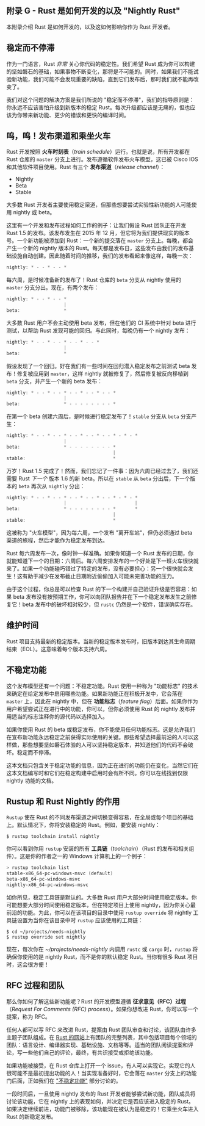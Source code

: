 ## 附录 G - Rust 是如何开发的以及 "Nightly Rust"

本附录介绍 Rust 是如何开发的，以及这如何影响你作为 Rust 开发者。

## 稳定而不停滞

作为一门语言，Rust *非常* 关心你代码的稳定性。我们希望 Rust 成为你可以构建的坚如磐石的基础，如果事物不断变化，那将是不可能的。同时，如果我们不能试验新功能，我们可能不会发现重要的缺陷，直到它们发布后，那时我们就不能再改变了。

我们对这个问题的解决方案是我们所说的 "稳定而不停滞"，我们的指导原则是：你永远不应该害怕升级到新版本的稳定 Rust。每次升级都应该是无痛的，但也应该为你带来新功能、更少的错误和更快的编译时间。

## 呜，呜！发布渠道和乘坐火车

Rust 开发按照 **火车时刻表**（*train schedule*）运行。也就是说，所有开发都在 Rust 仓库的 `master` 分支上进行。发布遵循软件发布火车模型，这已被 Cisco IOS 和其他软件项目使用。Rust 有三个 **发布渠道**（*release channel*）：

- Nightly
- Beta
- Stable

大多数 Rust 开发者主要使用稳定渠道，但那些想要尝试实验性新功能的人可能使用 nightly 或 beta。

这里有一个开发和发布过程如何工作的例子：让我们假设 Rust 团队正在开发 Rust 1.5 的发布。该发布发生在 2015 年 12 月，但它将为我们提供现实的版本号。一个新功能被添加到 Rust：一个新的提交落在 `master` 分支上。每晚，都会产生一个新的 nightly 版本的 Rust。每天都是发布日，这些发布由我们的发布基础设施自动创建。因此随着时间的推移，我们的发布看起来像这样，每晚一次：

```rust
nightly: * - - * - - *
```

每六周，是时候准备新的发布了！Rust 仓库的 `beta` 分支从 nightly 使用的 `master` 分支分出。现在，有两个发布：

```rust
nightly: * - - * - - *
                     |
beta:                *
```

大多数 Rust 用户不会主动使用 beta 发布，但在他们的 CI 系统中针对 beta 进行测试，以帮助 Rust 发现可能的回归。与此同时，每晚仍有一个 nightly 发布：

```rust
nightly: * - - * - - * - - * - - *
                     |
beta:                *
```

假设发现了一个回归。好在我们有一些时间在回归潜入稳定发布之前测试 beta 发布！修复被应用到 `master`，这样 nightly 就被修复了，然后修复被反向移植到 `beta` 分支，并产生一个新的 beta 发布：

```rust
nightly: * - - * - - * - - * - - * - - *
                     |
beta:                * - - - - - - - - *
```

在第一个 beta 创建六周后，是时候进行稳定发布了！`stable` 分支从 `beta` 分支产生：

```rust
nightly: * - - * - - * - - * - - * - - * - * - *
                     |
beta:                * - - - - - - - - *
                                       |
stable:                                *
```

万岁！Rust 1.5 完成了！然而，我们忘记了一件事：因为六周已经过去了，我们还需要 Rust *下一个* 版本 1.6 的新 beta。所以在 `stable` 从 `beta` 分出后，下一个版本的 `beta` 再次从 `nightly` 分出：

```rust
nightly: * - - * - - * - - * - - * - - * - * - *
                     |                         |
beta:                * - - - - - - - - *       *
                                       |
stable:                                *
```

这被称为 "火车模型"，因为每六周，一个发布 "离开车站"，但仍必须通过 beta 渠道的旅程，然后才能作为稳定发布到达。

Rust 每六周发布一次，像时钟一样准确。如果你知道一个 Rust 发布的日期，你就能知道下一个的日期：六周后。每六周安排发布的一个好处是下一班火车很快就来了。如果一个功能碰巧错过了特定的发布，没有必要担心：另一个很快就会发生！这有助于减少在发布截止日期附近偷偷加入可能未完善功能的压力。

由于这个过程，你总是可以检查 Rust 的下一个构建并自己验证升级是否容易：如果 beta 发布没有按预期工作，你可以向团队报告并在下一个稳定发布发生之前修复它！beta 发布中的破坏相对较少，但 `rustc` 仍然是一个软件，错误确实存在。

## 维护时间

Rust 项目支持最新的稳定版本。当新的稳定版本发布时，旧版本到达其生命周期结束（EOL）。这意味着每个版本支持六周。

## 不稳定功能

这个发布模型还有一个问题：不稳定功能。Rust 使用一种称为 "功能标志" 的技术来确定在给定发布中启用哪些功能。如果新功能正在积极开发中，它会落在 `master` 上，因此在 nightly 中，但在 **功能标志**（*feature flag*）后面。如果你作为用户希望尝试正在进行中的功能，你可以，但你必须使用 Rust 的 nightly 发布并用适当的标志注释你的源代码以选择加入。

如果你使用 Rust 的 beta 或稳定发布，你不能使用任何功能标志。这是允许我们在宣布新功能永远稳定之前获得实际使用的关键。那些希望选择最前沿的人可以这样做，那些想要坚如磐石体验的人可以坚持稳定版本，并知道他们的代码不会破坏。稳定而不停滞。

这本文档只包含关于稳定功能的信息，因为正在进行的功能仍在变化，当然它们在这本文档编写时和它们在稳定构建中启用时会有所不同。你可以在线找到仅限 nightly 功能的文档。

## Rustup 和 Rust Nightly 的作用

`Rustup` 使在 Rust 的不同发布渠道之间切换变得容易，在全局或每个项目的基础上。默认情况下，你将安装稳定的 Rust。例如，要安装 nightly：

```console
$ rustup toolchain install nightly
```

你可以看到你用 `rustup` 安装的所有 **工具链**（*toolchain*）（Rust 的发布和相关组件）。这是你的作者之一的 Windows 计算机上的一个例子：

```powershell
> rustup toolchain list
stable-x86_64-pc-windows-msvc (default)
beta-x86_64-pc-windows-msvc
nightly-x86_64-pc-windows-msvc
```

如你所见，稳定工具链是默认的。大多数 Rust 用户大部分时间使用稳定版本。你可能想要大部分时间使用稳定版本，但在特定项目上使用 nightly，因为你关心最前沿的功能。为此，你可以在该项目的目录中使用 `rustup override` 将 nightly 工具链设置为当你在该目录中时 `rustup` 应该使用的工具链：

```console
$ cd ~/projects/needs-nightly
$ rustup override set nightly
```

现在，每次你在 *~/projects/needs-nightly* 内调用 `rustc` 或 `cargo` 时，`rustup` 将确保你使用的是 nightly Rust，而不是你的默认稳定 Rust。当你有很多 Rust 项目时，这会很方便！

## RFC 过程和团队

那么你如何了解这些新功能呢？Rust 的开发模型遵循 **征求意见（RFC）过程**（*Request For Comments (RFC) process*）。如果你想改进 Rust，你可以写一个提案，称为 RFC。

任何人都可以写 RFC 来改进 Rust，提案由 Rust 团队审查和讨论，该团队由许多主题子团队组成。在 [Rust 的网站](https://www.rust-lang.org/governance)上有团队的完整列表，其中包括项目每个领域的团队：语言设计、编译器实现、基础设施、文档等等。适当的团队阅读提案和评论，写一些他们自己的评论，最终，有共识接受或拒绝该功能。

如果功能被接受，在 Rust 仓库上打开一个 issue，有人可以实现它。实现它的人很可能不是最初提出功能的人！当实现准备好时，它会落在 `master` 分支上的功能门后面，正如我们在 ["不稳定功能"](#不稳定功能)<!-- ignore --> 部分讨论的。

一段时间后，一旦使用 nightly 发布的 Rust 开发者能够尝试新功能，团队成员将讨论该功能，它在 nightly 上的表现如何，并决定它是否应该进入稳定的 Rust。如果决定继续前进，功能门被移除，该功能现在被认为是稳定的！它乘坐火车进入 Rust 的新稳定发布。